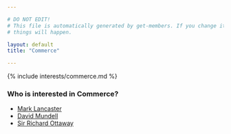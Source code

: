 ```yaml
---

# DO NOT EDIT!
# This file is automatically generated by get-members. If you change it, bad
# things will happen.

layout: default
title: "Commerce"

---
```


{% include interests/commerce.md %}

### Who is interested in Commerce?


* [Mark Lancaster](/members/mark-lancaster.html)
* [David Mundell](/members/david-mundell.html)
* [Sir Richard Ottaway](/members/sir-richard-ottaway.html)
